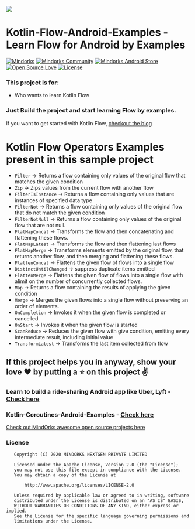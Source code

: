 <img src=https://raw.githubusercontent.com/MindorksOpenSource/Kotlin-Flow-Android-Examples/master/art/export-kotlin-banner.png >

# Kotlin-Flow-Android-Examples - Learn Flow for Android by Examples

[![Mindorks](https://img.shields.io/badge/mindorks-opensource-blue.svg)](https://mindorks.com/open-source-projects)
[![Mindorks Community](https://img.shields.io/badge/join-community-blue.svg)](https://mindorks.com/join-community)
[![Mindorks Android Store](https://img.shields.io/badge/Mindorks%20Android%20Store-Kotlin%20Flow%20Android%20Examples-blue.svg?style=flat)](https://mindorks.com/android/store)
[![Open Source Love](https://badges.frapsoft.com/os/v1/open-source.svg?v=102)](https://opensource.org/licenses/Apache-2.0)
[![License](https://img.shields.io/badge/license-Apache%202.0-blue.svg)](https://github.com/MindorksOpenSource/Kotlin-Flow-Android-Examples/blob/master/LICENSE)

### This project is for: 
* Who wants to learn Kotlin Flow

### Just Build the project and start learning Flow by examples.
If you want to get started with Kotlin Flow, [checkout the blog](https://blog.mindorks.com/what-is-flow-in-kotlin-and-how-to-use-it-in-android-project)

# Kotlin Flow Operators Examples present in this sample project
* `Filter` -> Returns a flow containing only values of the original flow that matches the given condition
* `Zip` -> Zips values from the current flow with another flow
* `FilterIsInstance` ->  Returns a flow containing only values that are instances of specified data type
* `FilterNot` -> Returns a flow containing only values of the original flow that do not match the given condition
* `FilterNotNull` -> Returns a flow containing only values of the original flow that are not null.
* `FlatMapConcat` -> Transforms the flow and then concatenating and flattening these flows.
* `FlatMapLatest` -> Transforms the flow and then flattening last flows
* `FlatMapMerge` -> Transforms elements emitted by the original flow, that returns another flow, and then merging and flattening these flows.
* `FlattenConcat` -> Flattens the given flow of flows into a single flow
* `DistinctUntilChanged` -> suppress duplicate items emitted
* `FlattenMerge` -> Flattens the given flow of flows into a single flow with alimit on the number of concurrently collected flows.
* `Map` ->  Returns a flow containing the results of applying the given condition
* `Merge` ->  Merges the given flows into a single flow without preserving an order of elements.
* `OnCompletion` -> Invokes it when the given flow is completed or cancelled
* `OnStart` -> Invokes it when the given flow is started
* `ScanReduce` -> Reduces the given flow with give condition, emitting every intermediate result, including initial value
* `TransformLatest` ->  Transforms the last item collected from flow

## If this project helps you in anyway, show your love :heart: by putting a :star: on this project :v:

### Learn to build a ride-sharing Android app like Uber, Lyft - [Check here](https://github.com/MindorksOpenSource/ridesharing-uber-lyft-app)
### Kotlin-Coroutines-Android-Examples - [Check here](https://github.com/MindorksOpenSource/Kotlin-Coroutines-Android-Examples)

[Check out MindOrks awesome open source projects here](https://mindorks.com/open-source-projects)

### License
```
   Copyright (C) 2020 MINDORKS NEXTGEN PRIVATE LIMITED

   Licensed under the Apache License, Version 2.0 (the "License");
   you may not use this file except in compliance with the License.
   You may obtain a copy of the License at

       http://www.apache.org/licenses/LICENSE-2.0

   Unless required by applicable law or agreed to in writing, software
   distributed under the License is distributed on an "AS IS" BASIS,
   WITHOUT WARRANTIES OR CONDITIONS OF ANY KIND, either express or implied.
   See the License for the specific language governing permissions and
   limitations under the License.
```

